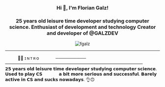 <h3 align="center">Hi 👋, I'm Florian Galz!</h3>
<h3 align="center">25 years old leisure time developer studying computer science. Enthusiast of development and technology Creator and developer of @GALZDEV
</h3>
<p align="center"><img src="https://komarev.com/ghpvc/?username=fgalz" alt="fgalz"/> </p>

---------------------------------------------------------------




⠀⠀⠀⠀🙋‍♂️ ɪ  ɴ  ᴛ  ʀ  ᴏ
⠀⠀⠀⠀     ────────── ————————————————————————————————
⠀⠀⠀⠀     𝟮𝟱 𝘆𝗲𝗮𝗿𝘀 𝗼𝗹𝗱 𝗹𝗲𝗶𝘀𝘂𝗿𝗲 𝘁𝗶𝗺𝗲 𝗱𝗲𝘃𝗲𝗹𝗼𝗽𝗲𝗿 𝘀𝘁𝘂𝗱𝘆𝗶𝗻𝗴 𝗰𝗼𝗺𝗽𝘂𝘁𝗲𝗿 𝘀𝗰𝗶𝗲𝗻𝗰𝗲. 𝗨𝘀𝗲𝗱 𝘁𝗼 𝗽𝗹𝗮𝘆 𝗖𝗦 
⠀⠀⠀⠀     𝗮 𝗯𝗶𝘁 𝗺𝗼𝗿𝗲 ⁮⁭𝘀𝗲𝗿𝗶𝗼𝘂𝘀⁮ ⁭𝗮𝗻𝗱 𝘀𝘂𝗰𝗰𝗲𝘀𝘀𝗳𝘂𝗹. 𝗕𝗮𝗿𝗲𝗹𝘆 𝗮𝗰𝘁𝗶𝘃𝗲 𝗶𝗻 𝗖𝗦 𝗮𝗻𝗱 𝘀𝘂𝗰𝗸𝘀 𝗻𝗼𝘄𝗮𝗱𝗮𝘆𝘀. 👌🙃
